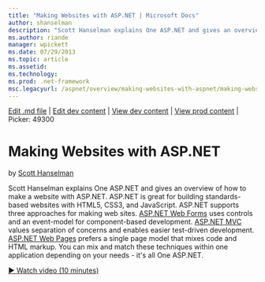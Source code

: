 ```yaml
---
title: "Making Websites with ASP.NET | Microsoft Docs"
author: shanselman
description: "Scott Hanselman explains One ASP.NET and gives an overview of how to make a website with ASP.NET. ASP.NET is great for building standards-based websites with..."
ms.author: riande
manager: wpickett
ms.date: 07/29/2013
ms.topic: article
ms.assetid: 
ms.technology: 
ms.prod: .net-framework
msc.legacyurl: /aspnet/overview/making-websites-with-aspnet/making-websites-with-aspnet
---
```

[Edit .md file](C:\Projects\msc\dev\Msc.Www\Web.ASP\App_Data\github\aspnet\overview\making-websites-with-aspnet\making-websites-with-aspnet.md) | [Edit dev content](http://www.aspdev.net/umbraco#/content/content/edit/49306) | [View dev content](http://docs.aspdev.net/tutorials/aspnet/overview/making-websites-with-aspnet/making-websites-with-aspnet.html) | [View prod content](http://www.asp.net/aspnet/overview/making-websites-with-aspnet/making-websites-with-aspnet) | Picker: 49300

Making Websites with ASP.NET
====================
by [Scott Hanselman](https://github.com/shanselman)

Scott Hanselman explains One ASP.NET and gives an overview of how to make a website with ASP.NET. ASP.NET is great for building standards-based websites with HTML5, CSS3, and JavaScript. ASP.NET supports three approaches for making web sites. [ASP.NET Web Forms](../../../web-forms/index.md) uses controls and an event-model for component-based development. [ASP.NET MVC](../../../mvc/index.md) values separation of concerns and enables easier test-driven development. [ASP.NET Web Pages](../../../web-pages/index.md) prefers a single page model that mixes code and HTML markup. You can mix and match these techniques within one application depending on your needs - it's all One ASP.NET.

[&#9654; Watch video (10 minutes)](https://channel9.msdn.com/Blogs/ASP-NET-Site-Videos/making-websites-with-aspnet)